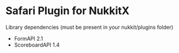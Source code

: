 # Safari Plugin for NukkitX

Library dependencies (must be present in your nukkit/plugins folder)
- FormAPI 2.1
- ScoreboardAPI 1.4
